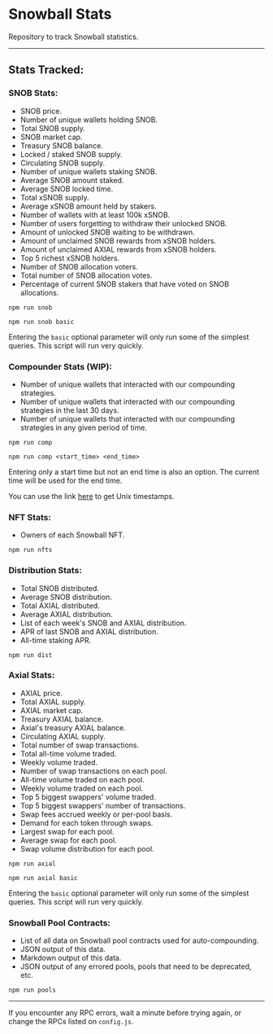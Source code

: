 # Snowball Stats

Repository to track Snowball statistics.

---

## Stats Tracked:

### SNOB Stats:

- SNOB price.
- Number of unique wallets holding SNOB.
- Total SNOB supply.
- SNOB market cap.
- Treasury SNOB balance.
- Locked / staked SNOB supply.
- Circulating SNOB supply.
- Number of unique wallets staking SNOB.
- Average SNOB amount staked.
- Average SNOB locked time.
- Total xSNOB supply.
- Average xSNOB amount held by stakers.
- Number of wallets with at least 100k xSNOB.
- Number of users forgetting to withdraw their unlocked SNOB.
- Amount of unlocked SNOB waiting to be withdrawn.
- Amount of unclaimed SNOB rewards from xSNOB holders.
- Amount of unclaimed AXIAL rewards from xSNOB holders.
- Top 5 richest xSNOB holders.
- Number of SNOB allocation voters.
- Total number of SNOB allocation votes.
- Percentage of current SNOB stakers that have voted on SNOB allocations.

```
npm run snob
```

```
npm run snob basic
```

Entering the `basic` optional parameter will only run some of the simplest queries. This script will run very quickly.

### Compounder Stats (WIP):

- Number of unique wallets that interacted with our compounding strategies.
- Number of unique wallets that interacted with our compounding strategies in the last 30 days.
- Number of unique wallets that interacted with our compounding strategies in any given period of time.

```
npm run comp
```

```
npm run comp <start_time> <end_time>
```

Entering only a start time but not an end time is also an option. The current time will be used for the end time.

You can use the link [here](https://www.unixtimestamp.com/) to get Unix timestamps.

### NFT Stats:

- Owners of each Snowball NFT.

```
npm run nfts
```

### Distribution Stats:

- Total SNOB distributed.
- Average SNOB distribution.
- Total AXIAL distributed.
- Average AXIAL distribution.
- List of each week's SNOB and AXIAL distribution.
- APR of last SNOB and AXIAL distribution.
- All-time staking APR.

```
npm run dist
```

### Axial Stats:

- AXIAL price.
- Total AXIAL supply.
- AXIAL market cap.
- Treasury AXIAL balance.
- Axial's treasury AXIAL balance.
- Circulating AXIAL supply.
- Total number of swap transactions.
- Total all-time volume traded.
- Weekly volume traded.
- Number of swap transactions on each pool.
- All-time volume traded on each pool.
- Weekly volume traded on each pool.
- Top 5 biggest swappers' volume traded.
- Top 5 biggest swappers' number of transactions.
- Swap fees accrued weekly or per-pool basis.
- Demand for each token through swaps.
- Largest swap for each pool.
- Average swap for each pool.
- Swap volume distribution for each pool.

```
npm run axial
```

```
npm run axial basic
```

Entering the `basic` optional parameter will only run some of the simplest queries. This script will run very quickly.

### Snowball Pool Contracts:

- List of all data on Snowball pool contracts used for auto-compounding.
- JSON output of this data.
- Markdown output of this data.
- JSON output of any errored pools, pools that need to be deprecated, etc.

```
npm run pools
```

---

If you encounter any RPC errors, wait a minute before trying again, or change the RPCs listed on `config.js`.